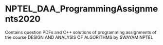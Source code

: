 # NPTEL_DAA_ProgrammingAssignments2020

Contains question PDFs and C++ solutions of programming assignments of the course DESIGN AND ANALYSIS OF ALGORITHMS by SWAYAM NPTEL
